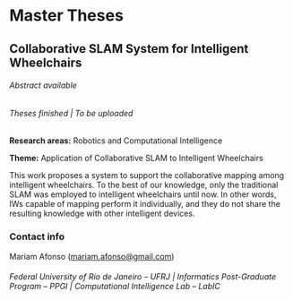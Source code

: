 # **Master Theses** #

## Collaborative SLAM System for Intelligent Wheelchairs ##

###### Abstract available ######

###### Theses finished | To be uploaded ######


**Research areas:** Robotics and Computational Intelligence

**Theme:** Application of Collaborative SLAM to Intelligent Wheelchairs


This work proposes a system to support the collaborative mapping among intelligent wheelchairs. To the best of our knowledge, only the traditional SLAM was employed to intelligent wheelchairs until now. In other words, IWs capable of mapping perform it individually, and they do not share the resulting knowledge with other intelligent devices.


### Contact info ###
Mariam Afonso (mariam.afonso@gmail.com)

###### Federal University of Rio de Janeiro – UFRJ   |   Informatics Post-Graduate Program – PPGI   |   Computational Intelligence Lab – LabIC ######